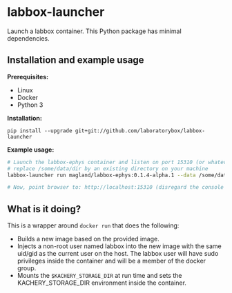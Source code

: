 # labbox-launcher

Launch a labbox container. This Python package has minimal dependencies.

## Installation and example usage

**Prerequisites:**

* Linux
* Docker
* Python 3

**Installation:**

```
pip install --upgrade git+git://github.com/laboratorybox/labbox-launcher
```

**Example usage:**

```bash
# Launch the labbox-ephys container and listen on port 15310 (or whatever you choose)
# replace /some/data/dir by an existing directory on your machine
labbox-launcher run magland/labbox-ephys:0.1.4-alpha.1 --data /some/data/dir --port 15310

# Now, point browser to: http://localhost:15310 (disregard the console info if it tells you to go to a different port)
```

## What is it doing?

This is a wrapper around `docker run` that does the following:

* Builds a new image based on the provided image.
* Injects a non-root user named labbox into the new image with the same uid/gid as the current user on the host. The labbox user will have sudo privileges inside the container and will be a member of the docker group.
* Mounts the `$KACHERY_STORAGE_DIR` at run time and sets the KACHERY_STORAGE_DIR environment inside the container.

